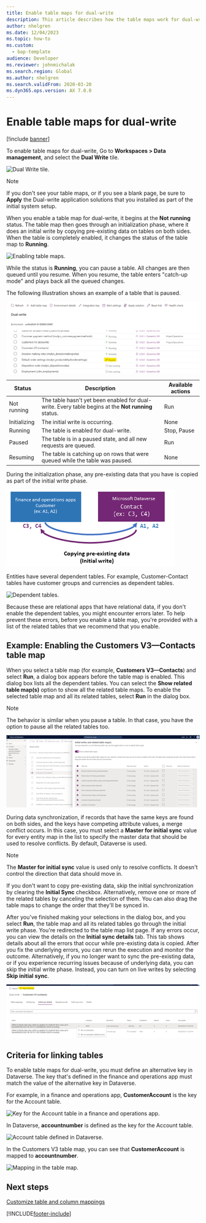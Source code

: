```yaml
---
title: Enable table maps for dual-write
description: This article describes how the table maps work for dual-write.
author: nhelgren
ms.date: 12/04/2023
ms.topic: how-to
ms.custom: 
  - bap-template
audience: Developer
ms.reviewer: johnmichalak
ms.search.region: Global
ms.author: nhelgren
ms.search.validFrom: 2020-03-20
ms.dyn365.ops.version: AX 7.0.0
---
```


# Enable table maps for dual-write

[!include [banner](../../includes/banner.md)]

To enable table maps for dual-write, Go to **Workspaces \> Data management**, and select the **Dual Write** tile.

![Dual Write tile.](media/navigate-to-data-management.png)

> [!NOTE]
> If you don't see your table maps, or if you see a blank page, be sure to **Apply** the Dual-write application solutions that you installed as part of the initial system setup.

When you enable a table map for dual-write, it begins at the **Not running** status. The table map then goes through an initialization phase, where it does an initial write by copying pre-existing data on tables on both sides. When the table is completely enabled, it changes the status of the table map to **Running**.

![Enabling table maps.](media/enabling-entity-map.png)

While the status is **Running**, you can pause a table. All changes are then queued until you resume. When you resume, the table enters "catch-up mode" and plays back all the queued changes.

The following illustration shows an example of a table that is paused.

![Paused table.](media/dual-write-stop-pause-entity.png)

| Status | Description | Available actions |
|---|---|---|
| Not running | The table hasn't yet been enabled for dual-write. Every table begins at the **Not running** status. | Run |
| Initializing | The initial write is occurring. | None |
| Running | The table is enabled for dual-write. | Stop, Pause |
| Paused | The table is in a paused state, and all new requests are queued. | Run |
| Resuming | The table is catching up on rows that were queued while the table was paused. | None |

During the initialization phase, any pre-existing data that you have is copied as part of the initial write phase.

![Copying pre-existing data.](media/dual-write-initial-write-phase.png)

Entities have several dependent tables. For example, Customer-Contact tables have customer groups and currencies as dependent tables.

![Dependent tables.](media/dependent-or-related-entities.png)

Because these are relational apps that have relational data, if you don't enable the dependent tables, you might encounter errors later. To help prevent these errors, before you enable a table map, you're provided with a list of the related tables that we recommend that you enable.

## <a id="enable-table-map"></a>Example: Enabling the Customers V3—Contacts table map

When you select a table map (for example, **Customers V3—Contacts**) and select **Run**, a dialog box appears before the table map is enabled. This dialog box lists all the dependent tables. You can select the **Show related table map(s)** option to show all the related table maps. To enable the selected table map and all its related tables, select **Run** in the dialog box.

> [!NOTE]
> The behavior is similar when you pause a table. In that case, you have the option to pause all the related tables too.

![Listing all the dependent tables.](media/dual-write-related-entity-maps.png)

During data synchronization, if records that have the same keys are found on both sides, and the keys have competing attribute values, a merge conflict occurs. In this case, you must select a **Master for initial sync** value for every entity map in the list to specify the master data that should be used to resolve conflicts. By default, Dataverse is used. 

> [!NOTE]
> The **Master for initial sync** value is used only to resolve conflicts. It doesn't control the direction that data should move in. 

If you don't want to copy pre-existing data, skip the initial synchronization by clearing the **Initial Sync** checkbox. Alternatively, remove one or more of the related tables by canceling the selection of them. You can also drag the table maps to change the order that they'll be synced in.

After you've finished making your selections in the dialog box, and you select **Run**, the table map and all its related tables go through the initial write phase. You're redirected to the table map list page. If any errors occur, you can view the details on the **Initial sync details** tab. This tab shows details about all the errors that occur while pre-existing data is copied. After you fix the underlying errors, you can rerun the execution and monitor the outcome. Alternatively, if you no longer want to sync the pre-existing data, or if you experience recurring issues because of underlying data, you can skip the initial write phase. Instead, you can turn on live writes by selecting **Skip initial sync**.

![Skipping initial writes.](media/dual-write-skip-initial-writes.png)

## <a id="criteria-for-linking"></a>Criteria for linking tables

To enable table maps for dual-write, you must define an alternative key in Dataverse. The key that's defined in the finance and operations app must match the value of the alternative key in Dataverse.

For example, in a finance and operations app, **CustomerAccount** is the key for the Account table.

![Key for the Account table in a finance and operations app.](media/define-alternative-key.png)

In Dataverse, **accountnumber** is defined as the key for the Account table.

![Account table defined in Dataverse.](media/define-account-entity.png)

In the Customers V3 table map, you can see that **CustomerAccount** is mapped to **accountnumber**.

![Mapping in the table map.](media/mapped-to-entity-map.png)

## Next steps

[Customize table and column mappings](customizing-mappings.md)


[!INCLUDE[footer-include](../../../../includes/footer-banner.md)]
